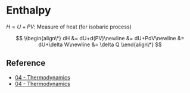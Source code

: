 # Enthalpy

$H=U+PV$: Measure of heat (for isobaric process)

$$
\\begin{align\*}
dH
&= dU+d(PV)\newline
&= dU+PdV\newline
&= dU+\delta W\newline
&= \delta Q
\\end{align\*}
$$

## Reference

* [04 - Thermodynamics](../../../../00%20-%20Summary/SCPY142%20-%20Physics%20for%20Medical%20Students/04%20-%20Thermodynamics.md)
* [04 - Thermodynamics](../../../../00%20-%20Summary/SCCH105%20-%20General%20Chemistry/04%20-%20Thermodynamics.md)
